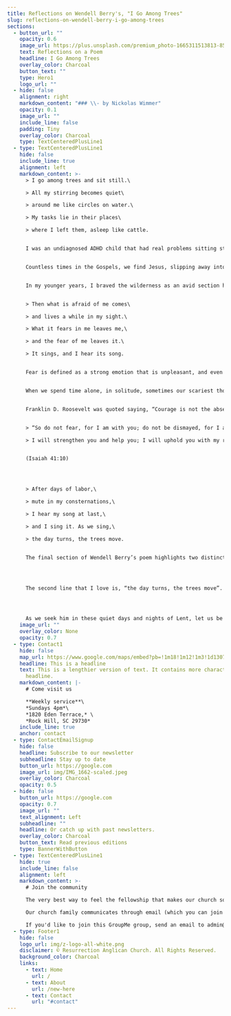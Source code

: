 ```yaml
---
title: Reflections on Wendell Berry's, "I Go Among Trees"
slug: reflections-on-wendell-berry-i-go-among-trees
sections:
  - button_url: ""
    opacity: 0.6
    image_url: https://plus.unsplash.com/premium_photo-1665311513813-8576a87a251f?q=80&w=3475&auto=format&fit=crop&ixlib=rb-4.0.3&ixid=M3wxMjA3fDB8MHxwaG90by1wYWdlfHx8fGVufDB8fHx8fA%3D%3D
    text: Reflections on a Poem
    headline: I Go Among Trees
    overlay_color: Charcoal
    button_text: ""
    type: Hero1
    logo_url: ""
  - hide: false
    alignment: right
    markdown_content: "### \\- by Nickolas Wimmer"
    opacity: 0.1
    image_url: ""
    include_line: false
    padding: Tiny
    overlay_color: Charcoal
    type: TextCenteredPlusLine1
  - type: TextCenteredPlusLine1
    hide: false
    include_line: true
    alignment: left
    markdown_content: >-
      > I go among trees and sit still.\

      > All my stirring becomes quiet\

      > around me like circles on water.\

      > My tasks lie in their places\

      > where I left them, asleep like cattle.


      I was an undiagnosed ADHD child that had real problems sitting still. Even as an adult, I still have an overactive brain and it’s difficult to sit and be quiet. It is difficult to turn off all the requests, the projects, the to-do lists, the questioning of self and of others, and let those demands of life “lie in their places… like sleeping cattle.” Berry explains that like our Savior, we must be deliberate about finding the still and quiet moments- they won’t just naturally fall in our laps. 


      Countless times in the Gospels, we find Jesus, slipping away into the wilderness, away from the crowds and his disciples to simply pray and be still. As we practice stillness and meditative prayer in this Lenten season it harkens back to the forty days that Jesus spent in the wilderness before his public ministry began. Being alone is scary. Being alone in the wilderness for forty days with wild animals is a really scary thought. 


      In my younger years, I braved the wilderness as an avid section hiker on the Appalachian Trail. I never traveled alone but I have hiked and camped in the woods for fourteen days before. Living with just the items on your back, often going several days without seeing a road or any sign of civilization changes a person. I remember during one of those section hikes, the rain pouring down on us as it often did, I realized that my mind had slowed down and I wasn’t “spinning the plates” of tasks, jobs, and worrisome thoughts anymore. My soul was satisfied with being still in his creation. Doing the simple, redundant, and beautiful repetition of walking one foot in front of the other until we called it a day, and then rested in our tiny tents. My stirring had become quiet on those trips.


      > Then what is afraid of me comes\

      > and lives a while in my sight.\

      > What it fears in me leaves me,\

      > and the fear of me leaves it.\

      > It sings, and I hear its song.


      Fear is defined as a strong emotion that is unpleasant, and even painful. Fear is often experienced alongside loneliness, isolation, and depression. We know from Genesis 3:10 and 4:14 that fear is a byproduct of sin entering the world through man’s disobedience. Fear is not a natural emotion that God ever intended for us to know. In these lines, Berry is describing something that is both afraid of him and he is afraid of it. 


      When we spend time alone, in solitude, sometimes our scariest thoughts rear their ugly heads and stare us down, like a wild animal dangerously hidden just inside the woodline. Our fear is whether these thoughts are a real threat. We ask ourselves if they are real and can truly hurt us. They draw questions about our identity, our purpose, our value and they most certainly challenge the authority and word of God. But what Berry is urging us to believe in these solemn moments, when we face our fears, is to release the grip that it holds on us and deny giving it a shred of our faith and refuse to be held hostage by them anymore.


      Franklin D. Roosevelt was quoted saying, “Courage is not the absence of fear, but rather the assessment that something else is more important than fear.” That something that is more important is the Triune God (Father, Son, and Holy Spirit) and the unbreakable bond of love we have with him. When we set our thoughts and hearts on him and the promises he has spoken over our lives, we divert from fear and can sing with joy the words of Isaiah:


      > “So do not fear, for I am with you; do not be dismayed, for I am your God. \

      > I will strengthen you and help you; I will uphold you with my righteous right hand" 


      (Isaiah 41:10)




      > After days of labor,\

      > mute in my consternations,\

      > I hear my song at last,\

      > and I sing it. As we sing,\

      > the day turns, the trees move.


      The final section of Wendell Berry’s poem highlights two distinct features that are characteristic of the season of Lent. The first is the line, “mute in my consternations”. Mute- unable to speak. How many of us have walked through seasons where we feel mute? Times when we have called out to God for help, for an answer, for direction or a decision but our words were not heard. A feeling that we’ve been cut-off from God and we don’t even know what to say anymore or how to pray. This soundless reality seems endless at times and yet, God is faithful to bring us a song… at last. 




      The second line that I love is, “the day turns, the trees move”. In these Lenten “lengthening” days, nature moves from dormant and quiet, mute, and bare; and slowly the Earth moves, the ground quivers, the trees begin to shake and new life springs forth. We witness these physical changes as each day “turns” and inches its way towards Spring but what are the spiritual transformations happening in our own lives? What lies dormant in our hearts right now that longs to hear the Father’s song at last? 




      As we seek him in these quiet days and nights of Lent, let us be deliberate in our stillness. Let’s be obstinate to find our quiet places. May we, like Christ, slip away in the night to rest in his peace as the concentric circles of our dissipating grief vanish and the grip of fear is released to the sound of singing.
    image_url: ""
    overlay_color: None
    opacity: 0.7
  - type: Contact1
    hide: false
    map_url: https://www.google.com/maps/embed?pb=!1m18!1m12!1m3!1d13079.972502539167!2d-80.99647495338147!3d34.95678098181917!2m3!1f0!2f0!3f0!3m2!1i1024!2i768!4f13.1!3m3!1m2!1s0x0%3A0xd0c91ab7c5b8691d!2sResurrection%20Anglican%20Church!5e0!3m2!1sen!2sus!4v1666213161340!5m2!1sen!2sus
    headline: This is a headline
    text: This is a lengthier version of text. It contains more characters than the
      headline.
    markdown_content: |-
      # C﻿ome visit us

      **W﻿eekly service**\
      *S﻿undays 4pm*\
      *1820 Eden Terrace,* \
      *Rock Hill, SC 29730*
    include_line: true
    anchor: contact
  - type: ContactEmailSignup
    hide: false
    headline: Subscribe to our newsletter
    subheadline: Stay up to date
    button_url: https://google.com
    image_url: img/IMG_1662-scaled.jpeg
    overlay_color: Charcoal
    opacity: 0.5
  - hide: false
    button_url: https://google.com
    opacity: 0.7
    image_url: ""
    text_alignment: Left
    subheadline: ""
    headline: Or catch up with past newsletters.
    overlay_color: Charcoal
    button_text: Read previous editions
    type: BannerWithButton
  - type: TextCenteredPlusLine1
    hide: true
    include_line: false
    alignment: left
    markdown_content: >-
      # Join the community

      The very best way to feel the fellowship that makes our church so special is to make connections with other church members and get to know us a little bit better!

      Our church family communicates through email (which you can join above), and in one giant GroupMe chat group. We use this group to share announcements, reminders for church events, prayer requests, and family updates.

      If you'd like to join this GroupMe group, send an email to admin@resurrectionrockhill.org with your name, email, and phone number, and we'll send you an invitation.
  - type: Footer1
    hide: false
    logo_url: img/z-logo-all-white.png
    disclaimer: © Resurrection Anglican Church. All Rights Reserved.
    background_color: Charcoal
    links:
      - text: Home
        url: /
      - text: About
        url: /new-here
      - text: Contact
        url: "#contact"
---
```

